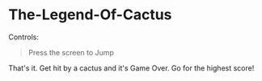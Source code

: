 # The-Legend-Of-Cactus
Controls:
>Press the screen to Jump

That's it. Get hit by a cactus and it's Game Over. Go for the highest score!
